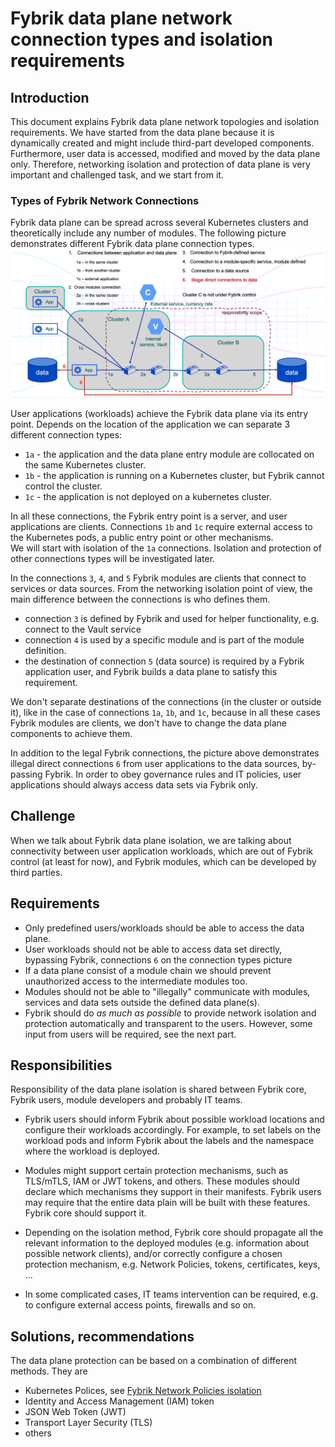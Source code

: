 # Fybrik data plane network connection types and isolation requirements

## Introduction
This document explains Fybrik data plane network topologies and isolation requirements.
We have started from the data plane because it is dynamically created and might include third-part developed components.
Furthermore, user data is accessed, modified and moved by the data plane only.
Therefore, networking isolation and protection of data plane is very important and challenged task, and we start from it.

### Types of Fybrik Network Connections
Fybrik data plane can be spread across several Kubernetes clusters and theoretically include any number of modules. 
The following picture demonstrates different Fybrik data plane connection types.
![](./images/ConnectionTypes.png)

User applications (workloads) achieve the Fybrik data plane via its entry point. Depends on the location of the
application we can separate 3 different connection types:
- `1a` - the application and the data plane entry module are collocated on the same Kubernetes cluster.
- `1b` - the application is running on a Kubernetes cluster, but Fybrik cannot control the cluster.
- `1c` - the application is not deployed on a kubernetes cluster.

In all these connections, the Fybrik entry point is a server, and user applications are clients. Connections `1b` and
`1c` require external access to the Kubernetes pods, a public entry point or other mechanisms.  
We will start with isolation of the `1a` connections. Isolation and protection of other connections types will be investigated later.

In the connections `3`, `4`, and `5` Fybrik modules are clients that connect to services or data sources. From the
networking isolation point of view, the main difference between the connections is who defines them.
- connection `3` is defined by Fybrik and used for helper functionality, e.g. connect to the Vault service
- connection `4` is used by a specific module and is part of the module definition.
- the destination of connection `5` (data source) is required by a Fybrik application user, and Fybrik builds a data
plane to satisfy this requirement.   

We don't separate destinations of the connections (in the cluster or outside it), like in the case of connections `1a`, `1b`, and `1c`, because in all
these cases Fybrik modules are clients, we don't have to change the data plane components to achieve them.

In addition to the legal Fybrik connections, the picture above demonstrates illegal direct connections `6` from user 
applications to the data sources, by-passing Fybrik. In order to obey  governance rules and IT policies, user applications 
should always access data sets via Fybrik only.

## Challenge

When we talk about Fybrik data plane isolation, we are talking about connectivity between user application workloads, 
which are out of Fybrik control (at least for now), and Fybrik modules, which can be developed by third parties. 

## Requirements

- Only predefined users/workloads should be able to access the data plane.
- User workloads should not be able to access data set directly, bypassing Fybrik, connections `6` on the connection types
picture 
- If a data plane consist of a module chain we should prevent unauthorized access to the intermediate modules too.
- Modules should not be able to "illegally" communicate with modules, services and data sets outside the defined data plane(s).
- Fybrik should do _as much as possible_ to provide network isolation and protection automatically and transparent to the
users. However, some input from users will be required, see the next part.

## Responsibilities

Responsibility of the data plane isolation is shared between Fybrik core, Fybrik users, module developers and probably IT teams.

- Fybrik users should inform Fybrik about possible workload locations and configure their workloads accordingly.
  For example, to set labels on the workload pods and inform Fybrik about the labels and the namespace where the 
  workload is deployed.

- Modules might support certain protection mechanisms, such as TLS/mTLS, IAM or JWT tokens, and others. These modules
  should declare which mechanisms they support in their manifests. Fybrik users may require that the entire data plain will
  be built with these features. Fybrik core should support it.

- Depending on the isolation method, Fybrik core should propagate all the relevant information to the deployed modules (e.g. 
  information about possible network clients), and/or correctly configure a chosen protection mechanism, e.g. Network Policies,
  tokens, certificates, keys, ...

- In some complicated cases, IT teams intervention can be required, e.g. to configure external access points, firewalls and so on.

## Solutions, recommendations

The data plane protection can be based on a combination of different methods. They are 
- Kubernetes Polices, see [Fybrik Network Policies isolation](IsolationNetworkPolicies.md)
- Identity and Access Management (IAM) token
- JSON Web Token (JWT)
- Transport Layer Security (TLS)
- others